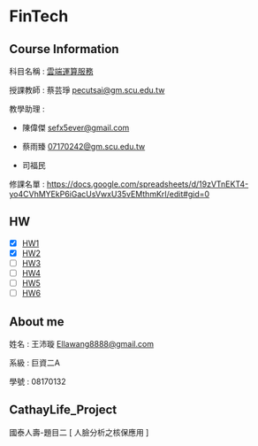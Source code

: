 # FinTech
## Course Information
科目名稱 : [雲端運算服務](http://doc.sys.scu.edu.tw/teachplanHtml/1092/1092BDM21301.html)

授課教師 : 蔡芸琤 pecutsai@gm.scu.edu.tw

教學助理 : 

+ 陳偉傑 sefx5ever@gmail.com 

+ 蔡雨臻 07170242@gm.scu.edu.tw 

+ 司福民

修課名單 : https://docs.google.com/spreadsheets/d/19zVTnEKT4-yo4CVhMYEkP6iGacUsVwxU35vEMthmKrI/edit#gid=0
  
## HW
- [X] [HW1](https://github.com/Wang-Ella/FinTech/tree/main/HW1)
- [x] [HW2](https://youtu.be/9le-HTh07u0)
- [ ] [HW3]()
- [ ] [HW4]()
- [ ] [HW5]()
- [ ] [HW6]()

## About me
姓名 : 王沛璇 Ellawang8888@gmail.com

系級 : 巨資二A

學號 : 08170132

## CathayLife_Project
國泰人壽-題目二 [ 人臉分析之核保應用 ]
